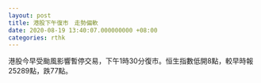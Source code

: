 ```yaml
---
layout: post
title: 港股下午復市　走勢偏軟
date: 2020-08-19 13:40:07.000000000 +08:00
categories: rthk
---
```


港股今早受颱風影響暫停交易，下午1時30分復市。恒生指數低開8點，較早時報25289點，跌77點。
